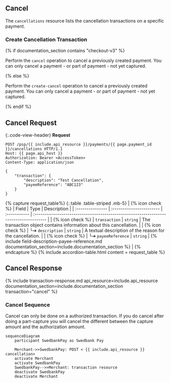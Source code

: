 ## Cancel

The `cancellations` resource lists the cancellation transactions on a
specific payment.

### Create Cancellation Transaction

{% if documentation_section contains "checkout-v3" %}

Perform the `cancel` operation to cancel a previously created payment.
You can only cancel a payment - or part of payment - not yet captured.

{% else %}

Perform the `create-cancel` operation to cancel a previously created payment.
You can only cancel a payment - or part of payment - not yet captured.

{% endif %}

## Cancel Request

{:.code-view-header}
**Request**

```http
POST /psp/{{ include.api_resource }}/payments/{{ page.payment_id }}/cancellations HTTP/1.1
Host: {{ page.api_host }}
Authorization: Bearer <AccessToken>
Content-Type: application/json

{
    "transaction": {
        "description": "Test Cancellation",
        "payeeReference": "ABC123"
    }
}
```

{% capture request_table%}
{:.table .table-striped .mb-5}
| {% icon check %}︎ | Field                    | Type         | Description                                                                           |
| :--------------- | :----------------------- | :----------- | :------------------------------------------------------------------------------------ |
| {% icon check %}︎ | `transaction`            | `string`     | The transaction object contains information about this cancellation.                  |
| {% icon check %}︎ | └➔&nbsp;`description`    | `string`     | A textual description of the reason for the cancellation.                             |
| {% icon check %}︎ | └➔&nbsp;`payeeReference` | `string` | {% include field-description-payee-reference.md documentation_section=include.documentation_section %} |
{% endcapture %}
{% include accordion-table.html content = request_table
%}

## Cancel Response

{% include transaction-response.md api_resource=include.api_resource
documentation_section=include.documentation_section transaction="cancel" %}

### Cancel Sequence

Cancel can only be done on a authorized transaction.
If you do cancel after doing a part-capture you will cancel the different
between the capture amount and the authorization amount.

```mermaid
sequenceDiagram
    participant SwedbankPay as Swedbank Pay

    Merchant->>SwedbankPay: POST < {{ include.api_resource }} cancellation>
    activate Merchant
    activate SwedbankPay
    SwedbankPay-->>Merchant: transaction resource
    deactivate SwedbankPay
    deactivate Merchant
```
